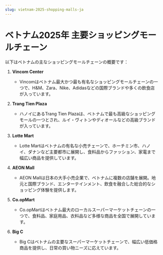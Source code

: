 ```yaml
---
slug: vietnam-2025-shopping-malls-ja
---
```


# ベトナム2025年 主要ショッピングモールチェーン

以下はベトナムの主なショッピングモールチェーンの概要です：

1. **Vincom Center**
   * Vincomはベトナム最大かつ最も有名なショッピングモールチェーンの一つで、H&M、Zara、Nike、Adidasなどの国際ブランドや多くの飲食店が入っています。

2. **Trang Tien Plaza**
   * ハノイにあるTrang Tien Plazaは、ベトナムで最も高級なショッピングモールの一つとされ、ルイ・ヴィトンやディオールなどの高級ブランドが入っています。

3. **Lotte Mart**
   * Lotte Martはベトナムの有名な小売チェーンで、ホーチミン市、ハノイ、ダナンなど主要都市に展開し、食料品からファッション、家電まで幅広い商品を提供しています。

4. **AEON Mall**
   * AEON Mallは日本の大手小売企業で、ベトナムに複数の店舗を展開。地元と国際ブランド、エンターテインメント、飲食を融合した総合的なショッピング体験を提供します。

5. **Co.opMart**
   * Co.opMartはベトナム最大のローカルスーパーマーケットチェーンの一つで、食料品、家庭用品、衣料品など多様な商品を全国で展開しています。

6. **Big C**
   * Big Cはベトナムの主要なスーパーマーケットチェーンで、幅広い低価格商品を提供し、日常の買い物ニーズに応えています。